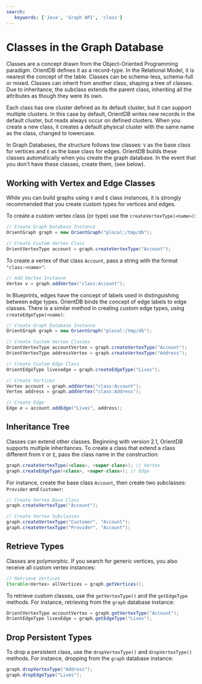 ```yaml
---
search:
   keywords: ['Java', 'Graph API', 'class']
---
```


# Classes in the Graph Database

Classes are a concept drawn from the Object-Oriented Programming paradigm.  OrientDB defines it as a record-type.  In the Relational Model, it is nearest the concept of the table.  Classes can be schema-less, schema-full or mixed.  Classes can inherit from another class, shaping a tree of classes.  Due to inheritance, the subclass extends the parent class, inheriting all the attributes as though they were its own.

Each class has one cluster defined as its default cluster, but it can support multiple clusters.  In this case by default, OrientDB writes new records in the default cluster, but reads always occur on defined clusters.  When you create a new class, it creates a default physical cluster with the same name as the class, changed to lowercase. 

In Graph Databases, the structure follows tow classes: `V` as the base class for vertices and `E` as the base class for edges.  OrientDB builds these classes automatically when you create the graph database.  In the event that you don't have these classes, create them, (see below).


## Working with Vertex and Edge Classes

While you can build graphs using `V` and `E` class instances, it is strongly recommended that you create custom types for vertices and edges.

To create a custom vertex class (or type) use the `createVertexType(<name>)`:

```java
// Create Graph Database Instance
OrientGraph graph = new OrientGraph("plocal:/tmp/db");

// Create Custom Vertex Class
OrientVertexType account = graph.createVertexType("Account");
```

To create a vertex of that class `Account`, pass a string with the format `"class:<name>"`:

```java
// Add Vertex Instance
Vertex v = graph.addVertex("class:Account");
```

In Blueprints, edges have the concept of labels used in distinguishing between edge types.  OrientDB binds the concept of edge labels to edge classes.  There is a similar method in creating custom edge types, using `createEdgeType(<name)`:

```java
// Create Graph Database Instance
OrientGraph graph = new OrientGraph("plocal:/tmp/db");

// Create Custom Vertex Classes
OrientVertexType accountVertex = graph.createVertexType("Account");
OrientVertexType addressVertex = graph.createVertexType("Address");

// Create Custom Edge Class
OrientEdgeType livesedge = graph.createEdgeType("Lives");

// Create Vertices
Vertex account = graph.addVertex("class:Account");
Vertex address = graph.addVertex("class:Address");

// Create Edge
Edge e = account.addEdge("Lives", address);
```

## Inheritance Tree

Classes can extend other classes.  Beginning with version 2.1, OrientDB supports multiple inheritances.  To create a class that extend a class different from `V` or `E`, pass the class name in the construction:

```java
graph.createVertexType(<class>, <super-class>); // Vertex
graph.createEdgeType(<class>, <super-class>); // Edge
```

For instance, create the base class `Account`, then create two subclasses: `Provider` and `Customer`:

```java
// Create Vertex Base Class
graph.createVertexType("Account");

// Create Vertex Subclasses
graph.createVertexType("Customer", "Account");
graph.createVertexType("Provider", "Account");
```


## Retrieve Types

Classes are polymorphic.  If you search for generic vertices, you also receive all custom vertex instances:

```java
// Retrieve Vertices
Iterable<Vertex> allVertices = graph.getVertices();
```

To retrieve custom classes, use the `getVertexType()` and the `getEdgeType` methods.  For instance, retrieving from the `graph` database instance:

```java
OrientVertexType accountVertex = graph.getVertexType("Account");
OrientEdgeType livesEdge = graph.getEdgeType("Lives");
```

## Drop Persistent Types

To drop a persistent class, use the `dropVertexType()` and `dropVertexType()` methods.  For instance, dropping from the `graph` database instance:

```java
graph.dropVertexType("Address");
graph.dropEdgeType("Lives");
```
